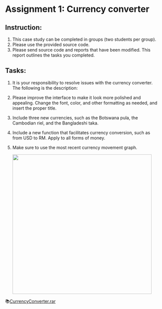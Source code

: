 # Assignment 1: Currency converter

## Instruction:

1. This case study can be completed in groups (two students per group).
2. Please use the provided source code.
3. Please send source code and reports that have been modified. This report outlines the tasks you completed.

## Tasks:

1. It is your responsibility to resolve issues with the currency converter. The following is the description:
2. Please improve the interface to make it look more polished and appealing. Change the font, color, and other formatting as needed, and insert the proper title.
3. Include three new currencies, such as the Botswana pula, the Cambodian riel, and the Bangladeshi taka.
4. Include a new function that facilitates currency conversion, such as from USD to RM. Apply to all forms of money.
5. Make sure to use the most recent currency movement graph.

    <img src="https://github.com/drshahizan/learn-aspnet/blob/main/assignment/ass1/ass1.png" width="450" />

📚[CurrencyConverter.rar](https://github.com/drshahizan/learn-aspnet/blob/main/image/CurrencyConverter.rar)
